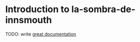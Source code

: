 # Introduction to la-sombra-de-innsmouth

TODO: write [great documentation](http://jacobian.org/writing/what-to-write/)
